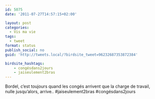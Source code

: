 ```yaml
---
id: 5075
date: '2011-07-27T14:57:15+02:00'

layout: post
categories:
  - Vis ma vie
tags:
  - tweet
format: status
publish_social: no
guid: 'http://tweets.local/?birdsite_tweet=96232687353872384'

birdsite_hashtags:
    - congésdans2jours
    - jaiseulement2bras
---
```


Bordel, c’est toujours quand les congés arrivent que la charge de travail, nulle jusqu’alors, arrive.. #jaiseulement2bras #congésdans2jours